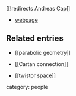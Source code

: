 [[!redirects Andreas Cap]]


* [webpage](http://www.mat.univie.ac.at/~cap/)

## Related entries

* [[parabolic geometry]]

* [[Cartan connection]]

* [[twistor space]]


category: people